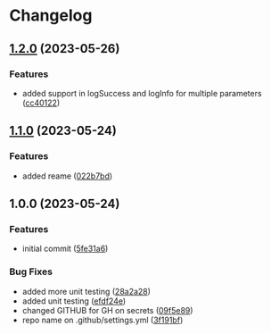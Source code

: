 # Changelog

## [1.2.0](https://github.com/dworac/logger/compare/v1.1.0...v1.2.0) (2023-05-26)


### Features

* added support in logSuccess and logInfo for multiple parameters ([cc40122](https://github.com/dworac/logger/commit/cc40122de030bd391c094d5ab81524db932cf4a9))

## [1.1.0](https://github.com/dworac/logger/compare/v1.0.0...v1.1.0) (2023-05-24)


### Features

* added reame ([022b7bd](https://github.com/dworac/logger/commit/022b7bdbf70ffcd325b8d3c06a8b44ec4b4426ba))

## 1.0.0 (2023-05-24)


### Features

* initial commit ([5fe31a6](https://github.com/dworac/logger/commit/5fe31a659bb4e6765418019a6e54f076bb1e7f5d))


### Bug Fixes

* added more unit testing ([28a2a28](https://github.com/dworac/logger/commit/28a2a28c6bb7e037fa801f847dde571a7e1b10fb))
* added unit testing ([efdf24e](https://github.com/dworac/logger/commit/efdf24edb2ab2bfa96047c0310a692a320c38cda))
* changed GITHUB for GH on secrets ([09f5e89](https://github.com/dworac/logger/commit/09f5e890f5e098f5f175ee570d92dfffa5c362ad))
* repo name on .github/settings.yml ([3f191bf](https://github.com/dworac/logger/commit/3f191bfbc6c9f9e4afed1b4666c33b9ed4b8b7d3))
